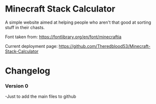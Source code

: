 
# Minecraft Stack Calculator

A simple website aimed at helping people who aren't that good at sorting stuff in their chasts.

Font taken from: https://fontlibrary.org/en/font/minecraftia

Current deployment page: https://github.com/Theredblood53/Minecraft-Stack-Calculator

# Changelog

### Version 0
-Just to add the main files to github
